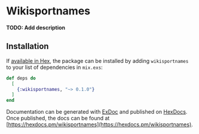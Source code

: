 # Wikisportnames

**TODO: Add description**

## Installation

If [available in Hex](https://hex.pm/docs/publish), the package can be installed
by adding `wikisportnames` to your list of dependencies in `mix.exs`:

```elixir
def deps do
  [
    {:wikisportnames, "~> 0.1.0"}
  ]
end
```

Documentation can be generated with [ExDoc](https://github.com/elixir-lang/ex_doc)
and published on [HexDocs](https://hexdocs.pm). Once published, the docs can
be found at [https://hexdocs.pm/wikisportnames](https://hexdocs.pm/wikisportnames).


